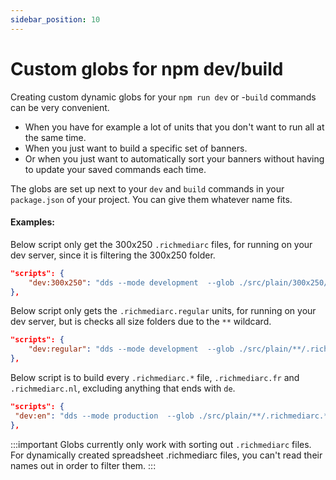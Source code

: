 ```yaml
---
sidebar_position: 10
---
```


# Custom globs for npm dev/build

Creating custom dynamic globs for your `npm run dev` or -`build` commands can be very convenient. 
- When you have for example a lot of units that you don't want to run all at the same time. 
- When you just want to build a specific set of banners. 
- Or when you just want to automatically sort your banners without having to update your saved commands each time. 

The globs are set up next to your `dev` and `build` commands in your `package.json` of your project. You can give them whatever name fits.

#### Examples:
Below script only get the 300x250 `.richmediarc` files, for running on your dev server, since it is filtering the 300x250 folder.
```json title="package.json"
"scripts": {
    "dev:300x250": "dds --mode development  --glob ./src/plain/300x250/.richmediarc"
},
```

Below script only gets the `.richmediarc.regular` units, for running on your dev server, but is checks all size folders due to the `**` wildcard.
```json title="package.json"
"scripts": {
    "dev:regular": "dds --mode development  --glob ./src/plain/**/.richmediarc.regular",
},
```

Below script is to build every `.richmediarc.*` file, `.richmediarc.fr` and `.richmediarc.nl`, excluding anything that ends with `de`.
```json title="package.json"
"scripts": {
 "dev:en": "dds --mode production  --glob ./src/plain/**/.richmediarc.*[!de]",
},
```


:::important
Globs currently only work with sorting out `.richmediarc` files. For dynamically created spreadsheet .richmediarc files, you can't read their names out in order to filter them.
:::
